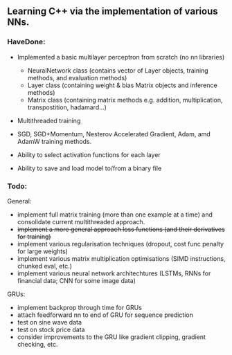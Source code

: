 ## Learning C++ via the implementation of various NNs.

### HaveDone:
- Implemented a basic multilayer perceptron from scratch (no nn libraries)
    - NeuralNetwork class (contains vector of Layer objects, training methods, and evaluation methods)
    - Layer class (containing weight & bias Matrix objects and inference methods)
    - Matrix class (containing matrix methods e.g. addition, multiplication, transpostition, hadamard...)

- Multithreaded training
- SGD, SGD+Momentum, Nesterov Accelerated Gradient, Adam, amd AdamW training methods.
- Ability to select activation functions for each layer
- Ability to save and load model to/from a binary file


### Todo:
General:
- implement full matrix training (more than one example at a time) and consolidate current multithreaded approach.
- ~~implement a more general approach loss functions (and their derivatives for training)~~
- implement various regularisation techniques (dropout, cost func penalty for large weights)
- implement various matrix multiplication optimisations (SIMD instructions, chunked eval, etc.)
- implement various neural network architechtures (LSTMs, RNNs for financial data; CNN for some image data)

GRUs:
- implement backprop through time for GRUs
- attach feedforward nn to end of GRU for sequence prediction
- test on sine wave data
- test on stock price data
- consider improvements to the GRU like gradient clipping, gradient checking, etc.